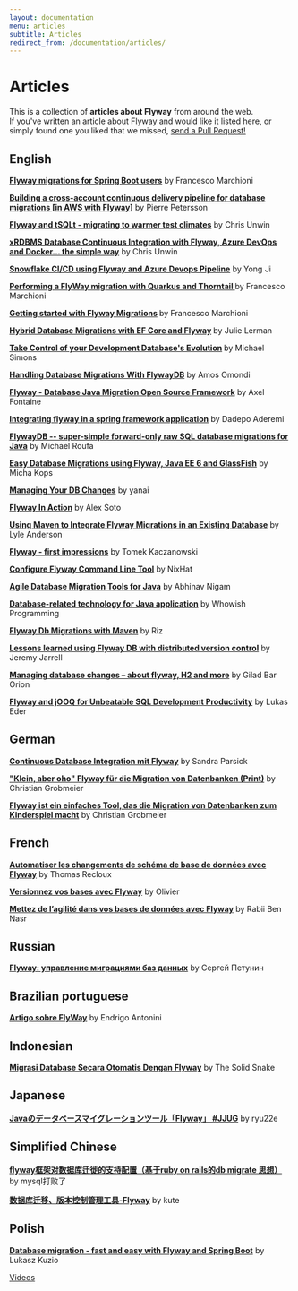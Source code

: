 ```yaml
---
layout: documentation
menu: articles
subtitle: Articles
redirect_from: /documentation/articles/
---
```

# Articles

<p>This is a collection of <strong>articles about Flyway</strong> from around the web. <br/> If you've written an article about Flyway and would like it listed here, or simply found one you liked that we missed, <a href="https://github.com/flyway/flywaydb.org">send a Pull Request!</a></p>

<h2>English</h2>

<p><strong><a href="http://www.masterspringboot.com/various/various/flyway-tutorial-for-spring-boot-users/">
Flyway migrations for Spring Boot users</a></strong> by Francesco Marchioni</p>

<p><strong><a href="https://aws.amazon.com/blogs/database/building-a-cross-account-continuous-delivery-pipeline-for-database-migrations/">
Building a cross-account continuous delivery pipeline for database migrations [in AWS with Flyway]</a></strong> by Pierre Petersson</p>

<p><strong><a href="https://chrisunwin.home.blog/2020/07/20/flyway-and-tsqlt-migrating-to-warmer-test-climates/">
Flyway and tSQLt - migrating to warmer test climates</a></strong> by Chris Unwin</p>

<p><strong><a href="https://chrisunwin.home.blog/2020/07/07/xrdbms-database-continuous-integration-with-flyway-azure-devops-and-docker-the-simple-way/">
xRDBMS Database Continuous Integration with Flyway, Azure DevOps and Docker… the simple way</a></strong> by Chris Unwin</p>

<p><strong><a href="https://community.snowflake.com/s/article/Snowflake-CI-CD-using-Flyway-and-Azure-DevOps-Pipeline-Part-1">
Snowflake CI/CD using Flyway and Azure Devops Pipeline</a></strong> by Yong Ji</p>

<p><strong><a href="http://www.mastertheboss.com/other/flyway/performing-a-flyway-migration-with-quarkus-and-thorntail">Performing a FlyWay migration with Quarkus and Thorntail </a>
</strong> by Francesco Marchioni<br/></p>

<p><strong><a href="http://www.mastertheboss.com/other/flyway/getting-started-with-flyway">Getting started with Flyway Migrations</a>
</strong> by Francesco Marchioni<br/></p>

<p><strong><a href="https://msdn.microsoft.com/magazine/mt833522">Hybrid Database Migrations with EF Core and Flyway</a>
</strong> by Julie Lerman<br/></p>

<p><strong><a href="https://info.michael-simons.eu/2016/10/31/take-control-of-your-development-databases-evolution/">
    Take Control of your Development Database's Evolution</a>
</strong> by Michael Simons<br/></p>

<p><strong><a href="https://hashnode.com/post/handling-database-migrations-with-flywaydb-cjsw00smm006r9ts2nsziq1xk">Handling 
Database Migrations With FlywayDB</a></strong> by Amos Omondi<br/></p>

<p><strong><a href="http://www.methodsandtools.com/tools/flyway.php">Flyway - Database Java Migration Open Source
    Framework</a></strong> by Axel Fontaine<br/></p>

<p><strong><a href="http://blog.trifork.com/2014/12/09/integrating-flywaydb-in-a-spring-framework-application/">Integrating flyway 
    in a spring framework application</a></strong> by Dadepo Aderemi</p>

<p><strong><a href="http://www.roufa.com/articles/flywaydb-super-simple-migrations/">FlywayDB
    -- super-simple forward-only raw SQL database migrations for Java</a></strong> by Michael Roufa</p>

<p><strong><a href="http://www.hascode.com/2013/04/easy-database-migrations-using-flyway-java-ee-6-and-glassfish/">Easy
    Database Migrations using Flyway, Java EE 6 and GlassFish</a></strong> by Micha Kops<br/></p>

<p><strong><a href="http://www.tikalk.com/managing-your-db-changes">Managing Your DB
    Changes</a></strong> by yanai<br/></p>

<p><strong><a href="http://alexsotob.blogspot.com/2011/12/far-away-long-ago-glowing-dim-as-ember.html"
        >Flyway In Action</a></strong> by Alex Soto<br/></p>

<p><strong><a href="http://lwandersonmusings.blogspot.de/2012/06/using-maven-to-integrate.html">Using
    Maven to Integrate Flyway Migrations in an Existing Database</a></strong> by Lyle Anderson<br/></p>

<p><strong><a href="http://kaczanowscy.pl/tomek/2012-05/flyway-first-impressions">Flyway - first
    impressions</a></strong> by Tomek Kaczanowski<br/></p>

<p><strong><a href="http://www.nixhat.com/2011/06/configure-google-flyway-command-line-tool/">Configure
    Flyway Command Line Tool</a></strong> by NixHat<br/></p>

<p><strong><a href="http://talenticaservices.blogspot.de/2012/01/agile-database-migration-tools-for-java.html"
        >Agile Database Migration Tools for Java</a></strong> by Abhinav Nigam<br/></p>

<p><strong><a href="http://whowish-programming.blogspot.de/2011/09/database-related-technology-for-java.html"
        >Database-related technology for Java application</a></strong> by Whowish
    Programming<br/></p>

<p><strong><a href="http://rizvnn.blogspot.de/2012/10/flyway-db-migrations-with-maven.html"
        >Flyway Db Migrations with Maven</a></strong> by Riz<br/></p>

<p><strong><a href="http://www.jeremyjarrell.com/?p=24"
        >Lessons learned using Flyway DB with distributed version control</a></strong> by Jeremy Jarrell<br/></p>

<p><strong><a href="http://www.ravellosystems.com/blog/managing-database-changes-about-flyway-h2-and-more/"
        >Managing database changes – about flyway, H2 and more</a></strong> by Gilad Bar Orion<br/></p>

<p><strong><a href="http://blog.jooq.org/2014/06/25/flyway-and-jooq-for-unbeatable-sql-development-productivity/"
        >Flyway and jOOQ for Unbeatable SQL Development Productivity</a></strong> by Lukas Eder<br/></p>

<h2>German</h2>

<p><strong><a href="https://www.sandra-parsick.de/publication/cdbi-flyway/">Continuous Database Integration mit Flyway</a></strong>
by Sandra Parsick<br/></p>

<p><strong><a
        href="http://it-republik.de/jaxenter/java-magazin-ausgaben/Cool-Tools-000518.html"
        >"Klein, aber oho" Flyway für die Migration von Datenbanken (Print)</a></strong> by Christian Grobmeier<br/>
</p>

<p><strong><a
        href="http://it-republik.de/jaxenter/artikel/Flyway-ist-ein-einfaches-Tool-das-die-Migration-von-Datenbanken-zum-Kinderspiel-macht-5422.html"
        >Flyway ist ein einfaches Tool, das die Migration von Datenbanken zum Kinderspiel macht</a></strong> by
    Christian Grobmeier<br/></p>

<h2>French</h2>

<p><strong><a
        href="http://blog.tartachuc.org/2011/07/05/automatiser-les-changements-de-schema-de-base-de-donnees-avec-flyway/"
        >Automatiser les changements de schéma de base de données avec Flyway</a></strong> by Thomas
    Recloux<br/></p>

<p><strong><a href="http://post-it.alinto.com/78/versionnez-vos-bases-avec-flyway/"
        >Versionnez vos bases avec Flyway</a></strong> by Olivier<br/></p>

<p><strong><a href="http://blog.soat.fr/2013/04/mettez-de-lagilite-dans-vos-bases-de-donnees-avec-flyway/"
        >Mettez de l’agilité dans vos bases de données avec Flyway</a></strong> by Rabii Ben Nasr<br/></p>

<h2>Russian</h2>

<p><strong><a href="http://habrahabr.ru/post/141354/">Flyway: управление миграциями баз
    данных</a></strong> by Сергей Петунин<br/></p>

<h2>Brazilian portuguese</h2>

<p><strong><a href="http://blog.endrigoantonini.com.br/2014/06/17/artigo-sobre-flyway/">Artigo sobre FlyWay</a></strong> by Endrigo Antonini</p>

<h2>Indonesian</h2>

<p><strong><a href="http://thesolidsnake.wordpress.com/2012/11/17/migrasi-database-secara-otomatis-dengan-flyway/">Migrasi
    Database Secara Otomatis Dengan Flyway</a></strong> by The Solid Snake<br/></p>

<h2>Japanese</h2>

<p><strong><a href="http://blog.livedoor.jp/ryu22e/archives/65722084.html">Javaのデータベースマイグレーションツール「Flyway」 #JJUG</a></strong>
    by ryu22e</p>

<h2>Simplified Chinese</h2>

<p><strong><a href="http://blog.csdn.net/sd4000784/article/details/8516597">flyway框架对数据库迁徙的支持配置（基于ruby on rails的db
    migrate 思想）</a></strong> by mysql打败了</p>
    
<p><strong><a href="http://bailong139.blog.163.com/blog/static/207238100201411211280113/">数据库迁移、版本控制管理工具-Flyway</a></strong> by kute</p>

<h2>Polish</h2>

<p><strong><a href="https://www.lukaszkuzio.pl/2017/04/database-migration-fast-and-easy-with-flyway-and-spring-boot/">
    Database migration - fast and easy with Flyway and Spring Boot</a></strong> by Lukasz Kuzio</p>

<p class="next-steps">
    <a class="btn btn-primary" href="/documentation/learnmore/videos">Videos <i class="fa fa-arrow-right"></i></a>
</p>
